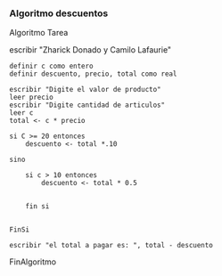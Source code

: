 ### Algoritmo descuentos 

Algoritmo Tarea 

escribir "Zharick Donado y Camilo Lafaurie" 
	
	definir c como entero 
	definir descuento, precio, total como real 
	
	escribir "Digite el valor de producto"
	leer precio 
	escribir "Digite cantidad de articulos"
	leer c 
	total <- c * precio 
	
	si C >= 20 entonces 
		descuento <- total *.10 
		
	sino 
		
		si c > 10 entonces 
			descuento <- total * 0.5
		
		
		fin si 
		
		
	FinSi
	
	escribir "el total a pagar es: ", total - descuento 
FinAlgoritmo
